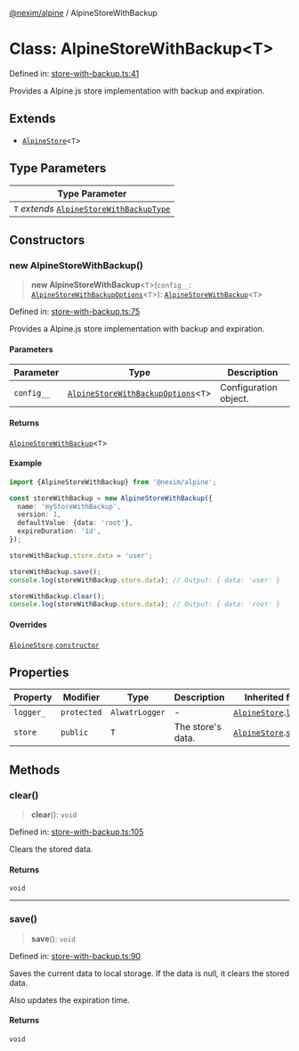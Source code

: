 [@nexim/alpine](../README.md) / AlpineStoreWithBackup

# Class: AlpineStoreWithBackup\<T\>

Defined in: [store-with-backup.ts:41](https://github.com/the-nexim/nanolib/blob/315d91a362c34ccd2cf8cc495cfd7f00cd8946a3/packages/alpine/src/store/store-with-backup.ts#L41)

Provides a Alpine.js store implementation with backup and expiration.

## Extends

- [`AlpineStore`](AlpineStore.md)\<`T`\>

## Type Parameters

| Type Parameter                                                                            |
| ----------------------------------------------------------------------------------------- |
| `T` _extends_ [`AlpineStoreWithBackupType`](../type-aliases/AlpineStoreWithBackupType.md) |

## Constructors

### new AlpineStoreWithBackup()

> **new AlpineStoreWithBackup**\<`T`\>(`config__`: [`AlpineStoreWithBackupOptions`](../type-aliases/AlpineStoreWithBackupOptions.md)\<`T`\>): [`AlpineStoreWithBackup`](AlpineStoreWithBackup.md)\<`T`\>

Defined in: [store-with-backup.ts:75](https://github.com/the-nexim/nanolib/blob/315d91a362c34ccd2cf8cc495cfd7f00cd8946a3/packages/alpine/src/store/store-with-backup.ts#L75)

Provides a Alpine.js store implementation with backup and expiration.

#### Parameters

| Parameter  | Type                                                                                     | Description           |
| ---------- | ---------------------------------------------------------------------------------------- | --------------------- |
| `config__` | [`AlpineStoreWithBackupOptions`](../type-aliases/AlpineStoreWithBackupOptions.md)\<`T`\> | Configuration object. |

#### Returns

[`AlpineStoreWithBackup`](AlpineStoreWithBackup.md)\<`T`\>

#### Example

```ts
import {AlpineStoreWithBackup} from '@nexim/alpine';

const storeWithBackup = new AlpineStoreWithBackup({
  name: 'myStoreWithBackup',
  version: 1,
  defaultValue: {data: 'root'},
  expireDuration: '1d',
});

storeWithBackup.store.data = 'user';

storeWithBackup.save();
console.log(storeWithBackup.store.data); // Output: { data: 'user' }

storeWithBackup.clear();
console.log(storeWithBackup.store.data); // Output: { data: 'root' }
```

#### Overrides

[`AlpineStore`](AlpineStore.md).[`constructor`](AlpineStore.md#constructors)

## Properties

| Property                       | Modifier    | Type           | Description       | Inherited from                                                      | Defined in                                                                                                                               |
| ------------------------------ | ----------- | -------------- | ----------------- | ------------------------------------------------------------------- | ---------------------------------------------------------------------------------------------------------------------------------------- |
| <a id="logger_"></a> `logger_` | `protected` | `AlwatrLogger` | -                 | [`AlpineStore`](AlpineStore.md).[`logger_`](AlpineStore.md#logger_) | [store.ts:26](https://github.com/the-nexim/nanolib/blob/315d91a362c34ccd2cf8cc495cfd7f00cd8946a3/packages/alpine/src/store/store.ts#L26) |
| <a id="store"></a> `store`     | `public`    | `T`            | The store's data. | [`AlpineStore`](AlpineStore.md).[`store`](AlpineStore.md#store)     | [store.ts:24](https://github.com/the-nexim/nanolib/blob/315d91a362c34ccd2cf8cc495cfd7f00cd8946a3/packages/alpine/src/store/store.ts#L24) |

## Methods

### clear()

> **clear**(): `void`

Defined in: [store-with-backup.ts:105](https://github.com/the-nexim/nanolib/blob/315d91a362c34ccd2cf8cc495cfd7f00cd8946a3/packages/alpine/src/store/store-with-backup.ts#L105)

Clears the stored data.

#### Returns

`void`

---

### save()

> **save**(): `void`

Defined in: [store-with-backup.ts:90](https://github.com/the-nexim/nanolib/blob/315d91a362c34ccd2cf8cc495cfd7f00cd8946a3/packages/alpine/src/store/store-with-backup.ts#L90)

Saves the current data to local storage. If the data is null, it clears the stored data.

Also updates the expiration time.

#### Returns

`void`
